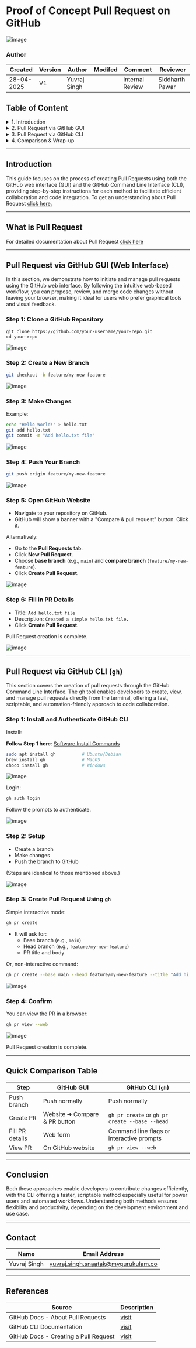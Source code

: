 
# Proof of Concept Pull Request on GitHub

![image](https://github.com/user-attachments/assets/26c757c0-8b3d-458c-8d0f-e29003d470ed)


### Author
| Created     | Version | Author        | Modifed | Comment           | Reviewer   |
|-------------|---------|---------------|-------|------------|------------------|
| 28-04-2025  | V1      | Yuvraj Singh |  | Internal Review   | Siddharth Pawar  |

## Table of Content
<details>
<summary>1. Introduction</summary>

- [Introduction](#introduction)
- [What is Pull Request](#what-is-pull-request)

</details>
  
<details>
<summary>2. Pull Request via GitHub GUI</summary>

- [Pull Request via GitHub GUI (Web Interface)](#pull-request-via-github-gui-web-interface)  
  - [Step 1: Clone a GitHub Repository](#step-1-clone-a-github-repository)  
  - [Step 2: Create a New Branch](#step-2-create-a-new-branch)  
  - [Step 3: Make Changes](#step-3-make-changes)  
  - [Step 4: Push Your Branch](#step-4-push-your-branch)  
  - [Step 5: Open GitHub Website](#step-5-open-github-website)  
  - [Step 6: Fill in PR Details](#step-6-fill-in-pr-details)

</details>

<details>
<summary>3. Pull Request via GitHub CLI</summary>

- [Pull Request via GitHub CLI (`gh`)](#pull-request-via-github-cli-gh)  
  - [Step 1: Install and Authenticate GitHub CLI](#step-1-install-and-authenticate-github-cli)  
  - [Step 2: Setup](#step-2-setup)  
  - [Step 3: Create Pull Request Using `gh`](#step-3-create-pull-request-using-gh)  
  - [Step 4: Confirm](#step-4-confirm)

</details>

<details>
<summary>4. Comparison & Wrap-up</summary>

- [Quick Comparison Table](#quick-comparison-table)  
- [Conclusion](#conclusion)  
- [Contact](#contact)  
- [References](#references)

</details>

----
## Introduction

This guide focuses on the process of creating Pull Requests using both the GitHub web interface (GUI) and the GitHub Command Line Interface (CLI), providing step-by-step instructions for each method to facilitate efficient collaboration and code integration. To get an understanding about Pull Request [click here.](https://github.com/snaatak-Downtime-Crew/Documentation/blob/SCRUMS-106-Adil/vcs_design%20+%20poc/pr/pr%20documentation/README.md)

---

## What is Pull Request

For detailed documentation about Pull Request [click here](https://github.com/snaatak-Downtime-Crew/Documentation/blob/SCRUMS-106-Adil/vcs_design%20+%20poc/pr/pr%20documentation/README.md) 

---
## Pull Request via GitHub GUI (Web Interface)

In this section, we demonstrate how to initiate and manage pull requests using the GitHub web interface. By following the intuitive web-based workflow, you can propose, review, and merge code changes without leaving your browser, making it ideal for users who prefer graphical tools and visual feedback.

### Step 1: Clone a GitHub Repository

```
git clone https://github.com/your-username/your-repo.git
cd your-repo
```
![image](https://github.com/user-attachments/assets/fb06d5b6-1590-4c8f-b29f-cf52ab7d94f4)


### Step 2: Create a New Branch
```bash
git checkout -b feature/my-new-feature
```
![image](https://github.com/user-attachments/assets/03ed374f-b79f-419d-bc61-ed4deba150b5)


### Step 3: Make Changes
Example:
```bash
echo "Hello World!" > hello.txt
git add hello.txt
git commit -m "Add hello.txt file"
```
![image](https://github.com/user-attachments/assets/304008a0-a1a0-4ec1-bec3-88efb2da3dcf)

### Step 4: Push Your Branch
```bash
git push origin feature/my-new-feature
```
![image](https://github.com/user-attachments/assets/bcaa4a03-7672-4f48-bf4d-37c61a37e22c)

### Step 5: Open GitHub Website
- Navigate to your repository on GitHub.
- GitHub will show a banner with a "Compare & pull request" button. Click it.

Alternatively:
- Go to the **Pull Requests** tab.
- Click **New Pull Request**.
- Choose **base branch** (e.g., `main`) and **compare branch** (`feature/my-new-feature`).
- Click **Create Pull Request**.

![image](https://github.com/user-attachments/assets/d0151fd9-9b9e-4f39-93c2-8072810c17e6)

### Step 6: Fill in PR Details
- Title: `Add hello.txt file`
- Description: `Created a simple hello.txt file.`
- Click **Create Pull Request**.

Pull Request creation is complete.

![image](https://github.com/user-attachments/assets/22b05e42-9e3c-4f5f-b7a2-6775b70ffa06)

---

## Pull Request via GitHub CLI (`gh`)

This section covers the creation of pull requests through the GitHub Command Line Interface. The gh tool enables developers to create, view, and manage pull requests directly from the terminal, offering a fast, scriptable, and automation-friendly approach to code collaboration.

### Step 1: Install and Authenticate GitHub CLI
Install:

**Follow Step 1 here**: [Software Install Commands](https://github.com/snaatak-Downtime-Crew/Documentation/tree/main/common_stack/operating_system/ubuntu/sop/softwaremanagement#3-Install-a-Software)

```bash
sudo apt install gh          # Ubuntu/Debian
brew install gh              # MacOS
choco install gh             # Windows
```
![image](https://github.com/user-attachments/assets/202c4bba-7603-42c5-af51-a2a860bb7bf0)

Login:
```bash
gh auth login
```
Follow the prompts to authenticate.

![image](https://github.com/user-attachments/assets/dab3d738-4c2e-4d66-897c-bdc0c0715886)

### Step 2: Setup
- Create a branch
- Make changes
- Push the branch to GitHub

(Steps are identical to those mentioned above.)

![image](https://github.com/user-attachments/assets/ed874968-fb08-4dd4-8ca5-841feb1bece4)

### Step 3: Create Pull Request Using `gh`
Simple interactive mode:
```bash
gh pr create
```
- It will ask for:
  - Base branch (e.g., `main`)
  - Head branch (e.g., `feature/my-new-feature`)
  - PR title and body

Or, non-interactive command:

```bash
gh pr create --base main --head feature/my-new-feature --title "Add hi.txt file" --body "Created a simple hi.txt file."
```
![image](https://github.com/user-attachments/assets/f8d2387f-e945-45cb-a051-4a6c9478fa58)

### Step 4: Confirm
You can view the PR in a browser:
```bash
gh pr view --web
```

![image](https://github.com/user-attachments/assets/1d54634b-4378-4a18-96bf-5271ac349223)

Pull Request creation is complete.

---

## Quick Comparison Table

| Step                   | GitHub GUI                                  | GitHub CLI (`gh`)                               |
|-------------------------|--------------------------------------------|-------------------------------------------------|
| Push branch             | Push normally                              | Push normally                                  |
| Create PR               | Website ➔ Compare & PR button              | `gh pr create` or `gh pr create --base --head`  |
| Fill PR details         | Web form                                   | Command line flags or interactive prompts       |
| View PR                 | On GitHub website                         | `gh pr view --web`                              |

---

## Conclusion
Both these approaches enable developers to contribute changes efficiently, with the CLI offering a faster, scriptable method especially useful for power users and automated workflows.
Understanding both methods ensures flexibility and productivity, depending on the development environment and use case.

---

## Contact

| Name| Email Address      |
|-----|--------------------------|
| Yuvraj Singh | yuvraj.singh.snaatak@mygurukulam.co |

---

## References

| Source                                                                                     | Description                                |
| ------------------------------------------------------------------------------------------ | ------------------------------------------ |
| GitHub Docs - About Pull Requests | [visit](https://docs.github.com/en/pull-requests/collaborating-with-pull-requests/proposing-changes-to-your-work-with-pull-requests/about-pull-requests) |
| GitHub CLI Documentation | [visit](https://cli.github.com/manual/) | 
| GitHub Docs - Creating a Pull Request | [visit](https://docs.github.com/en/pull-requests/collaborating-with-pull-requests/proposing-changes-to-your-work-with-pull-requests/creating-a-pull-request) | 
